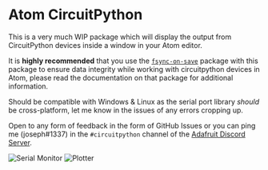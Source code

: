 # Atom CircuitPython

This is a very much WIP package which will display the output from CircuitPython devices inside a window in your Atom editor.

It is **highly recommended** that you use the [`fsync-on-save`](https://atom.io/packages/fsync-on-save) package with this package to ensure data integrity while working with circuitpython devices in Atom, please read the documentation on that package for additional information.

Should be compatible with Windows & Linux as the serial port library *should* be cross-platform, let me know in the issues of any errors cropping up.

Open to any form of feedback in the form of GitHub Issues or you can ping me (joseph#1337) in the `#circuitpython` channel of the [Adafruit Discord Server](https://discord.gg/adafruit).

![Serial Monitor](https://cdn.discordapp.com/attachments/327298996332658690/582660763215331338/unknown.png)
![Plotter](https://cdn.discordapp.com/attachments/238737601648001024/582916996585226240/unknown.png)
